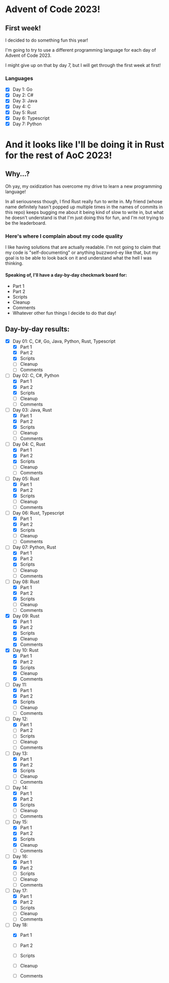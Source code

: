 # Advent of Code 2023!


## First week!
I decided to do something fun this year!

I'm going to try to use a different programming language for each day of Advent
of Code 2023.

I might give up on that by day 7, but I will get through the first week at
first!

### Languages
- [x] Day 1: Go
- [x] Day 2: C#
- [x] Day 3: Java
- [x] Day 4: C
- [x] Day 5: Rust
- [x] Day 6: Typescript
- [x] Day 7: Python

# And it looks like I'll be doing it in Rust for the rest of AoC 2023!

## Why...?
Oh yay, my oxidization has overcome my drive to learn a new programming
language!

In all seriousness though, I find Rust really fun to write in. My friend (whose
name definitely hasn't popped up multiple times in the names of commits in this
repo) keeps bugging me about it being kind of slow to write in, but what he
doesn't understand is that I'm just doing this for fun, and I'm not trying to be
the leaderboard.

### Here's where I complain about my code quality

I like having solutions that are actually readable. I'm not going to claim that
my code is "self-documenting" or anything buzzword-ey like that, but my goal is
to be able to look back on it and understand what the hell I was thinking.

#### Speaking of, I'll have a day-by-day checkmark board for:
- Part 1
- Part 2
- Scripts
- Cleanup
- Comments
- Whatever other fun things I decide to do that day!


## Day-by-day results:
- [x] Day 01: C, C#, Go, Java, Python, Rust, Typescript
  - [x] Part 1
  - [x] Part 2
  - [x] Scripts
  - [ ] Cleanup
  - [ ] Comments
- [ ] Day 02: C, C#, Python
  - [x] Part 1
  - [x] Part 2
  - [x] Scripts
  - [ ] Cleanup
  - [ ] Comments
- [ ] Day 03: Java, Rust
  - [x] Part 1
  - [x] Part 2
  - [x] Scripts
  - [ ] Cleanup
  - [ ] Comments
- [ ] Day 04: C, Rust
  - [x] Part 1
  - [x] Part 2
  - [x] Scripts
  - [ ] Cleanup
  - [ ] Comments
- [ ] Day 05: Rust
  - [x] Part 1
  - [x] Part 2
  - [x] Scripts
  - [ ] Cleanup
  - [ ] Comments
- [ ] Day 06: Rust, Typescript
  - [x] Part 1
  - [x] Part 2
  - [x] Scripts
  - [ ] Cleanup
  - [ ] Comments
- [ ] Day 07: Python, Rust
  - [x] Part 1
  - [x] Part 2
  - [x] Scripts
  - [ ] Cleanup
  - [ ] Comments
- [ ] Day 08: Rust
  - [x] Part 1
  - [x] Part 2
  - [x] Scripts
  - [ ] Cleanup
  - [ ] Comments
- [x] Day 09: Rust
  - [x] Part 1
  - [x] Part 2
  - [x] Scripts
  - [x] Cleanup
  - [x] Comments
- [x] Day 10: Rust
  - [x] Part 1
  - [x] Part 2
  - [x] Scripts
  - [x] Cleanup
  - [x] Comments
- [ ] Day 11:
  - [x] Part 1
  - [x] Part 2
  - [x] Scripts
  - [ ] Cleanup
  - [ ] Comments
- [ ] Day 12:
  - [x] Part 1
  - [ ] Part 2
  - [ ] Scripts
  - [ ] Cleanup
  - [ ] Comments
- [ ] Day 13:
  - [x] Part 1
  - [x] Part 2
  - [x] Scripts
  - [ ] Cleanup
  - [ ] Comments
- [ ] Day 14:
  - [x] Part 1
  - [x] Part 2
  - [x] Scripts
  - [ ] Cleanup
  - [ ] Comments
- [ ] Day 15:
  - [x] Part 1
  - [x] Part 2
  - [x] Scripts
  - [x] Cleanup
  - [ ] Comments
- [ ] Day 16:
  - [x] Part 1
  - [x] Part 2
  - [ ] Scripts
  - [ ] Cleanup
  - [ ] Comments
- [ ] Day 17:
  - [x] Part 1
  - [x] Part 2
  - [ ] Scripts
  - [ ] Cleanup
  - [ ] Comments
- [ ] Day 18:
  - [x] Part 1
  - [ ] Part 2
  - [ ] Scripts
  - [ ] Cleanup
  - [ ] Comments

